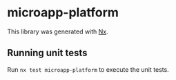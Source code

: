 # microapp-platform

This library was generated with [Nx](https://nx.dev).

## Running unit tests

Run `nx test microapp-platform` to execute the unit tests.

